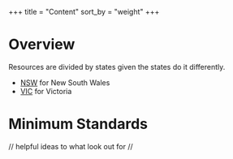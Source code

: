 +++
title = "Content"
sort_by = "weight"
+++

# Overview

Resources are divided by states given the states do it differently.

- [NSW](./nsw) for New South Wales
- [VIC](./vic) for Victoria

# Minimum Standards

// helpful ideas to what look out for //

